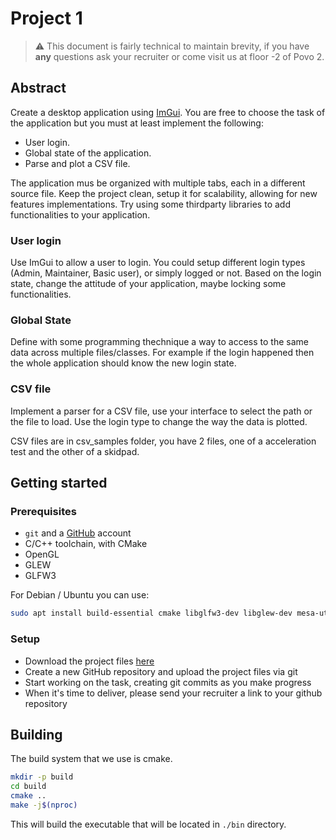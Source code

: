 # Project 1

> ⚠️ This document is fairly technical to maintain brevity, if you have **any** questions ask your recruiter or come visit us at floor -2 of Povo 2.

## Abstract

Create a desktop application using [ImGui](https://github.com/ocornut/imgui). You are free to choose the task of the application but you must at least implement the following:

- User login.
- Global state of the application.
- Parse and plot a CSV file.

The application mus be organized with multiple tabs, each in a different source file.
Keep the project clean, setup it for scalability, allowing for new features implementations.
Try using some thirdparty libraries to add functionalities to your application.

### User login

Use ImGui to allow a user to login. You could setup different login types (Admin, Maintainer, Basic user), or simply logged or not.
Based on the login state, change the attitude of your application, maybe locking some functionalities.

### Global State

Define with some programming thechnique a way to access to the same data across multiple files/classes. For example if the login happened then the whole application should know the new login state.

### CSV file

Implement a parser for a CSV file, use your interface to select the path or the file to load.
Use the login type to change the way the data is plotted.

CSV files are in csv_samples folder, you have 2 files, one of a acceleration test and the other of a skidpad.

## Getting started

### Prerequisites

- `git` and a [GitHub](https://github.com) account
- C/C++ toolchain, with CMake
- OpenGL
- GLEW
- GLFW3

For Debian / Ubuntu you can use:

```bash
sudo apt install build-essential cmake libglfw3-dev libglew-dev mesa-utils
```

### Setup

- Download the project files [here](https://download-directory.github.io/?url=https%3A%2F%2Fgithub.com%2Feagletrt%2Frecruiting-sw%2Ftree%2Fmaster%2Ftelemetry%2Fproject_1)
- Create a new GitHub repository and upload the project files via git
- Start working on the task, creating git commits as you make progress
- When it's time to deliver, please send your recruiter a link to your github repository

## Building

The build system that we use is cmake.

```bash
mkdir -p build
cd build
cmake ..
make -j$(nproc)
```

This will build the executable that will be located in `./bin` directory.
